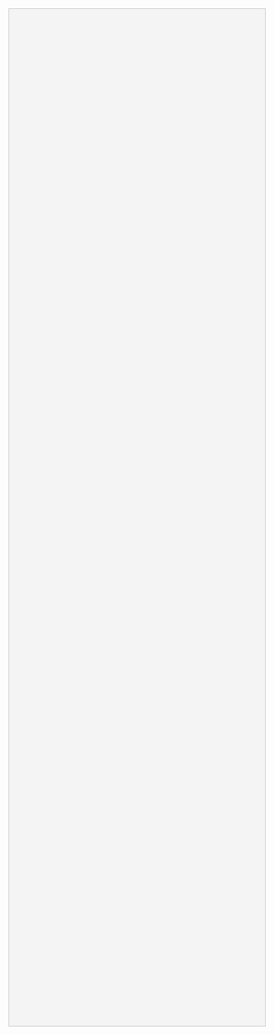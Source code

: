 
<html>
<head>
    <meta charset="utf-8">
    <meta http-equiv="Content-Type" content="text/html; charset=utf-8">
    <title>jsMind</title>
    <link type="text/css" rel="stylesheet" href="style/jsmind.css" />
    <style type="text/css">
        #jsmind_container{
            width:100%;
            height:2000px;
            border:solid 1px #ccc;
            /*background:#f4f4f4;*/
            background:#f4f4f4;
        }
        .container-lg { max-width: 100% !important; }
    </style>
</head>
<body>
<div id="jsmind_container"></div>
<script type="text/javascript" src="js/jsmind.js"></script>
<script type="text/javascript" src="js/jsminddraggable.js"></script>
<script type="text/javascript">
    function load_jsmind(){
        var mind = {
            "meta":{
                "name":"demo",
                "author":"hizzgdev@163.com",
                "version":"0.2",
            },
            "format":"node_array",
            "data":[
                {"id":"root", "isroot":true, "topic":"INGENIERIA DE SISTEMAS DE COMPUTACION"},

                {"id":"1", "parentid":"root", "topic":"CUATRIMESTRE: 1", "background-color":"#0ff0ff"},
                {"id":"ESP101", "parentid":"1", "topic":"ESP101 - ANALISIS DE TEXTOS DISCURSIVOS"},
                {"id":"INF319", "parentid":"1", "topic":"INF319 - COMPUTACION I"},
                {"id":"MAT126", "parentid":"1", "topic":"MAT126 - MATEMATICA BASICA PARA INGENIERIA"},
                {"id":"SOC011", "parentid":"1", "topic":"SOC011 - HISTORIA SOCIAL DOMINICANA"},
                {"id":"SOC030", "parentid":"1", "topic":"SOC030 - ORIENTACION UNIVERSITARIA"},
                {"id":"SOC043", "parentid":"1", "topic":"SOC043 - GESTION AMBIENTAL"},
                {"id":"ENG001", "parentid":"1", "topic":"ENG001 - INGLES I"},

                //{"id":"2", "parentid":"1", "topic":"CUATRIMESTRE: 2", "background-color":"#0ff0ff"},
                {"id":"ESP102", "parentid":"ESP101", "topic":"ESP102 - REDACCION DE TEXTOS DISCURSIVOS I"},
                {"id":"INF321", "parentid":"INF319", "topic":"INF321 - ALGORITMOS"},
                {"id":"MAT127", "parentid":"MAT126", "topic":"MAT127 - MATEMATICA SUPERIOR PARA INGENIERIA	"},
                {"id":"TEC111", "parentid":"MAT126", "topic":"TEC111 - FISICA GENERAL"},
                {"id":"TEC132", "parentid":"MAT126", "topic":"TEC132 - LABORATORIO FISICA GENERAL"},
                {"id":"ENG002", "parentid":"ENG001", "topic":"ENG002 - INGLES II"},


                {"id":"3", "parentid":"root", "topic":"CUATRIMESTRE: 3", "background-color":"#0ff0ff"},
                {"id":"ESP103", "parentid":"ESP102", "topic":"ESP103 - REDACCION DE TEXTOS DISCURSIVOS II"},
                {"id":"INF140", "parentid":"INF321", "topic":"INF140 - PROGRAMACION ESTRUCTURADA"},
                {"id":"INF323", "parentid":"INF321", "topic":"INF323 - ARQUITECTURA DEL COMPUTADOR	"},
                {"id":"MAT222", "parentid":"MAT127", "topic":"MAT222 - ALGEBRA LINEAL"},
                {"id":"SOC031", "parentid":"3", "topic":"SOC031 - ETICA PROFESIONAL"},
                {"id":"SOC150", "parentid":"3", "topic":"SOC150 - RELACIONES HUMANAS"},
                {"id":"ENG003", "parentid":"ENG002", "topic":"ENG003 - INGLES III"},

                //{"id":"4", "parentid": "root", "topic":"CUATRIMESTRE: 4", "background-color":"#0ff0ff"},
                {"id":"CON107", "parentid": "MAT222, SOC031", "topic":"CON107 - CONTABILIDAD EMPRESARIAL"},
                {"id":"INF111", "parentid": "INF140", "topic":"INF111 - PROGRAMACION ORIENTADA A OBJETOS"},
                {"id":"INF160", "parentid": "INF140", "topic":"INF160 - ANALISIS Y DISEÑO DE SISTEMAS I"},
                {"id":"INF168", "parentid": "INF323", "topic":"INF168 - SISTEMAS OPERATIVOS I"},
                {"id":"MAT131", "parentid": "MAT222", "topic":"MAT131 - CALCULO Y GEOMETRIA ANALITICA I"},
                {"id":"ENG004", "parentid": "ENG003", "topic":"ENG004 - INGLES IV"},

                {"id":"INF152", "parentid": "INF111", "topic":"INF152 - ESTRUCTURA DE DATOS"},
                {"id":"INF161", "parentid": "INF160", "topic":"INF161 - ANALISIS Y DISEÑO DE SISTEMAS II"},
                {"id":"MAT132", "parentid": "MAT131", "topic":"MAT132 - CALCULO Y GEOMETRIA ANALITICA II"},
                {"id":"TEC113", "parentid": "TEC132", "topic":"TEC113 - FISICA ELECTRICA", "background-color":"red"},
                {"id":"TEC120", "parentid": "TEC132", "topic":"TEC120 - LABORATORIO FISICA ELECTRICA"},
                {"id":"ENG005", "parentid": "ENG004", "topic":"ENG005 - INGLES V"},

                {"id":"INF166", "parentid": "INF168", "topic":"INF166 - TELEPROCESO I"},
                {"id":"INF169", "parentid": "INF168", "topic":"INF169 - SISTEMAS OPERATIVOS II"},
                {"id":"MAT151", "parentid": "MAT132", "topic":"MAT151 - MATEMATICA DISCRETA", "background-color":"red"},
                {"id":"MAT252", "parentid": "MAT132", "topic":"MAT252 - PROBABILIDAD Y ESTADISTICA"},
                {"id":"TEC123", "parentid": "TEC120", "topic":"TEC123 - LABOR.CIRCUITOS ELECTRICOS I", "background-color":"red"},
                {"id":"TEC146", "parentid": "TEC120", "topic":"TEC146 - CIRCUITOS ELECTRICOS I", "background-color":"red"},
                {"id":"ENG006", "parentid": "ENG005", "topic":"ENG006 - INGLES VI", "background-color":"red"},

                {"id":"7", "parentid": "root", "topic":"CUATRIMESTRE: 7", "background-color":"#0ff0ff"},
                {"id":"ADM091", "parentid": "7", "topic":"ADM091 - ADMINISTRACION I"},
                {"id":"INF167", "parentid": "INF166", "topic":"INF167 - TELEPROCESO II"},
                {"id":"INF315", "parentid": "INF169", "topic":"INF315 - SISTEMAS OPERATIVOS III"},
                {"id":"INF402", "parentid": "MAT151", "topic":"INF402 - FUNDAMENTOS DE BASES DE DATOS", "background-color":"red"},
                {"id":"SOC250", "parentid": "7", "topic":"SOC250 - METODOLOGIA DE LA INVESTIGACION CIENTIFICA"},
                {"id":"ENG007", "parentid": "ENG006", "topic":"ENG007 - INGLES VII", "background-color":"red"},

                {"id":"ADM150", "parentid": "ADM091", "topic":"ADM150 - GERENCIA DE PROCESOS"},
                {"id":"INF309", "parentid": "INF315", "topic":"INF309 - TECNOLOGIAS DE INTERNET"},
                {"id":"INF325", "parentid": "INF152", "topic":"INF325 - PROGRAMACION VISUAL"},
                {"id":"INF327", "parentid": "INF169", "topic":"INF327 - COMUNICACIONES"},
                {"id":"TEC148", "parentid": "TEC146", "topic":"TEC148 - ELECTRONICA I", "background-color":"red"},
                {"id":"TEC155", "parentid": "TEC146", "topic":"TEC155 - LAB.DE ELECTRONICA I", "background-color":"red"},
                {"id":"ENG008", "parentid": "ENG007", "topic":"ENG008 - INGLES VIII", "background-color":"red"},

                {"id":"IDI045", "parentid": "ENG008", "topic":"IDI045 - INGLES PARA INFORMATICA I", "background-color":"red"},
                {"id":"IND371", "parentid": "MAT252", "topic":"IND371 - INVESTIGACION DE OPERACIONES PARA INFORMATICA"},
                {"id":"INF307", "parentid": "INF327", "topic":"INF307 - ADMINISTRACION DE REDES"},
                {"id":"INF324", "parentid": "INF309", "topic":"INF324 - INTROD. INTELIGENCIA ARTIF."},
                {"id":"INF403", "parentid": "INF325", "topic":"INF403 - BASES DE DATOS DISTRIBUIDAS Y MULTIDIMENSIONALES"},
                {"id":"TEC190", "parentid": "TEC155", "topic":"TEC190 - LOGICA DIGITAL I", "background-color":"red"},
                {"id":"TEC200", "parentid": "TEC155", "topic":"TEC200 - LAB. LOGICA DIGITAL I", "background-color":"red"},

                {"id":"10", "parentid": "root", "topic":"CUATRIMESTRE: 10", "background-color":"#0ff0ff"},
                {"id":"DER179", "parentid": "10", "topic":"DER179 - DERECHO APLICADO A LA INFORMATICA"},
                {"id":"IDI046", "parentid": "IDI045", "topic":"IDI046 - INGLES PARA INFORMATICA II", "background-color":"red"},
                {"id":"IND423", "parentid": "IND371", "topic":"IND423 - INGENIERIA ECONOMICA", "background-color":"red"},
                {"id":"INF329", "parentid": "INF307", "topic":"INF329 - SEGURIDAD"},
                {"id":"ISC404", "parentid": "TEC190", "topic":"ISC404 - ESTANDARES Y TENDENCIAS DE LA INDUSTRIA", "background-color":"red"},
                {"id":"TEC614", "parentid": "INF324", "topic":"TEC614 - AUTOMATIZACION Y ROBOTICA", "background-color":"red"},

                {"id":"11", "parentid": "root", "topic":"CUATRIMESTRE: 11", "background-color":"#0ff0ff"},
                {"id":"ADM120", "parentid": "ADM150", "topic":"ADM120 - LIDERAZGO Y TECNICAS DE SUPERVISION"},
                {"id":"ADM535", "parentid": "ADM150", "topic":"ADM535 - ACTITUD EMPRENDEDORA"},
                {"id":"INF204", "parentid": "INF329", "topic":"INF204 - ADMINISTRACION DE CENTROS"},
                {"id":"INF328", "parentid": "INF324", "topic":"INF328 - SISTEMAS BASADOS EN EL CONOCIMIENTO"},
                {"id":"INF407", "parentid": "INF329", "topic":"INF407 - HACKING ETICO"},
                {"id":"ISC406", "parentid": "INF329", "topic":"ISC406 - COMPUTACION FORENSE", "background-color":"red"},
                {"id":"SOC281", "parentid": "11", "topic":"SOC281 - SEMINARIO DE GRADO", "background-color":"red"},


            ]
        };
        var options = {
            container:'jsmind_container',
            editable:true,
            theme:'primary'
        }
        var jm = jsMind.show(options,mind);
        // jm.set_readonly(true);
        // var mind_data = jm.get_data();
        // alert(mind_data);
        jm.add_node("sub2","sub23", "new node", {"background-color":"red"});
        jm.set_node_color('sub21', 'green', '#ccc');
    }

    load_jsmind();
</script>
</body>
</html>

